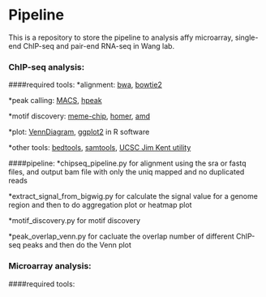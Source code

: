 Pipeline
========

This is a repository to store the pipeline to analysis affy microarray, single-end ChIP-seq and pair-end RNA-seq in Wang lab.
### ChIP-seq analysis:
####required tools:
*alignment: [bwa](http://bio-bwa.sourceforge.net/), [bowtie2](http://bowtie-bio.sourceforge.net/bowtie2/index.shtml)

*peak calling: [MACS](http://liulab.dfci.harvard.edu/MACS/), [hpeak](http://www.sph.umich.edu/csg/qin/HPeak/)

*motif discovery: [meme-chip](http://meme.nbcr.net/meme/intro.html), [homer](http://homer.salk.edu/homer/), [amd](http://www.plosone.org/article/info%3Adoi%2F10.1371%2Fjournal.pone.0024576)

*plot: [VennDiagram](http://cran.r-project.org/web/packages/VennDiagram/index.html), [ggplot2](http://ggplot2.org/) in R software

*other tools: [bedtools](http://bedtools.readthedocs.org/en/latest/), [samtools](http://samtools.sourceforge.net/), [UCSC Jim Kent utility](http://hgdownload.soe.ucsc.edu/admin/exe/linux.x86_64/)

####pipeline:
*chipseq_pipeline.py for alignment using the sra or fastq files, and output bam file with only the uniq mapped and no duplicated reads

*extract_signal_from_bigwig.py for calculate the signal value for a genome region and then to do aggregation plot or heatmap plot

*motif_discovery.py for motif discovery

*peak_overlap_venn.py for cacluate the overlap number of different ChIP-seq peaks and then do the Venn plot

### Microarray analysis:
####required tools:


